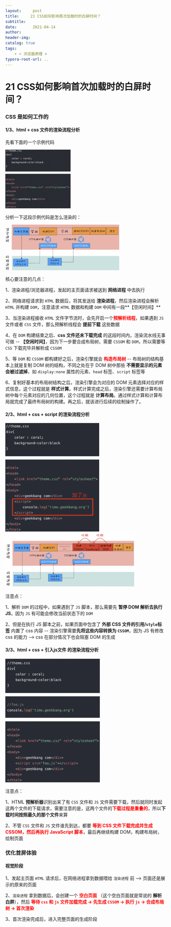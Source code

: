 ```yaml
---
layout:     post
title:     21 CSS如何影响首次加载时的白屏时间？
subtitle:  
date:       2021-04-14
author:     
header-img: 
catalog: true
tags:
    - < 浏览器原理 >
typora-root-url: ..
---
```



# 21 CSS如何影响首次加载时的白屏时间？

###  CSS 是如何工作的
#### 1/3、html + css 文件的渲染流程分析
先看下面的一个示例代码

<img src="/../img/assets_2019/image-20210414222032940.png" alt="image-20210414222032940" style="zoom:20%;" />

分析一下这段示例代码是怎么渲染的：

<img src="/../img/assets_2019/image-20210414222113924.png" alt="image-20210414222113924" style="zoom:35%;" />

核心要注意的几点：

1、渲染进程/浏览器进程，发起的主页面请求被送到 **网络进程** 中去执行

2、网络进程请求到 `HTML` 数据后，将其发送给 **渲染进程**，然后渲染进程会解析 `HTML` 并构建 `DOM`，注意请求 `HTML` 数据和构建 `DOM` 中间有一段**【空闲时间】**

3、当渲染进程接收 `HTML` 文件字节流时，会先开启一个<span style="color:red">**预解析线程**</span>，如果遇到 `JS` 文件或者 `CSS` 文件，那么预解析线程会 **提前下载** 这些数据

4、在 `DOM` 构建结束之后、**css 文件还未下载完成** 的这段时间内，渲染流水线无事可做 -- **【空闲时间】**，因为下一步要合成布局树，需要 `CSSOM` 和 `DOM`，所以需要等 `CSS` 下载完毕并解析成 `CSSOM`

5、等 `DOM` 和 `CSSOM` 都构建好之后，渲染引擎就会<span style="color:red"> **构造布局树**</span> -- 布局树的结构基本上就是复制 DOM 树的结构，不同之处在于 DOM 树中那些 **不需要显示的元素会被过滤掉**，如 `display:none` 属性的元素、`head` 标签、`script` 标签等

6、复制好基本的布局树结构之后，渲染引擎会为对应的 DOM 元素选择对应的样式信息，这个过程就是 **样式计算**。样式计算完成之后，渲染引擎还需要计算布局树中每个元素对应的几何位置，这个过程就是 **计算布局**。通过样式计算和计算布局就完成了最终布局树的构建。再之后，就该进行后续的绘制操作了。

#### 2/3、html + css + script 的渲染流程分析
<img src="/../img/assets_2019/image-20210414222257547.png" alt="image-20210414222257547" style="zoom:40%;" />

<img src="/../img/assets_2019/image-20210414222335169.png" alt="image-20210414222335169" style="zoom:40%;" />

注意点：

1、解析 `DOM` 的过程中，如果遇到了 `JS` 脚本，那么需要先 **暂停 DOM 解析去执行 JS**，因为 `JS` 有可能会修改当前状态下的 `DOM`

2、但是在执行 JS 脚本之前，如果页面中包含了 **外部 CSS 文件的引用/`style`标签** 内置了 css 内容 -- 渲染引擎需要**先将这些内容转换为 `CSSOM`**，因为 JS 有修改 css 的能力 —>  css 在部分情况下也会阻塞 DOM 的生成

#### 3/3、html + css + 引入js文件 的渲染流程分析
<img src="/../img/assets_2019/image-20210414222424403.png" alt="image-20210414222424403" style="zoom:40%;" />

注意点：

1、HTML **预解析器**识别出来了有 `CSS` 文件和 `JS` 文件需要下载，然后就同时发起这两个文件的下载请求，需要注意的是，这两个文件的<span style="color:red">**下载过程是重叠的**</span>，所以**下载时间按照最久的那个文件**来算

2、不管 `CSS` 文件和 `JS` 文件谁先到达，都要 <span style="color:red">**等到 CSS 文件下载完成并生成 CSSOM，然后再执行 JavaScript 脚本**</span>，最后再继续构建 DOM，构建布局树，绘制页面

### 优化首屏体验

#### 视觉阶段



1、发起主页面 `HTML` 请求后，在网络进程拿到数据喂给 `渲染进程` 前 --> 页面还是展示的原来的页面

2、`渲染进程` 拿到数据后，会创建一个 <span style="color:red">**空白页面**</span> （这个空白页面就是常说的 **解析白屏**），然后<span style="color:red"> **等待 `css` 和 `js` 文件加载完成 -> 先生成 `CSSOM` -> 执行 `js` -> 合成布局树 -> 首次渲染**</span>

3、首次渲染完成后，进入完整页面的生成阶段

